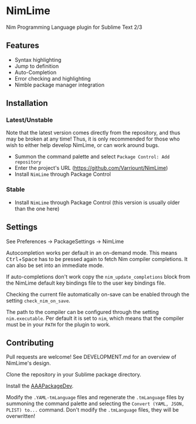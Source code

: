 NimLime
=======

Nim Programming Language plugin for Sublime Text 2/3

Features
--------

* Syntax highlighting
* Jump to definition
* Auto-Completion
* Error checking and highlighting
* Nimble package manager integration

Installation
------------

### Latest/Unstable

Note that the latest version comes directly from the repository, and thus may be broken at any time!
Thus, it is only recommended for those who wish to either help develop NimLime, or can work around bugs.

* Summon the command palette and select `Package Control: Add repository`
* Enter the project's URL (https://github.com/Varriount/NimLime)
* Install `NimLime` through Package Control

### Stable

* Install `NimLime` through Package Control (this version is usually older than the one here)


Settings
--------

See Preferences -> PackageSettings -> NimLime

Autocompletion works per default in an on-demand mode.
This means <kbd>Ctrl</kbd>+<kbd>Space</kbd> has to be pressed again to fetch Nim compiler completions.
It can also be set into an immediate mode.

If auto-completions don't work copy the `nim_update_completions` block from the NimLime
default key bindings file to the user key bindings file.

Checking the current file automatically on-save can be enabled through the setting `check_nim_on_save`.

The path to the compiler can be configured through the setting `nim.executable`.
Per default it is set to `nim`, which means that the compiler must be in your `PATH` for the plugin to work.


Contributing
------------

Pull requests are welcome! See DEVELOPMENT.md for an overview of NimLime's design.

Clone the repository in your Sublime package directory.

Install the [AAAPackageDev](https://github.com/SublimeText/AAAPackageDev).

Modify the `.YAML-tmLanguage` files and regenerate the `.tmLanguage` files
by summoning the command palette and selecting the `Convert (YAML, JSON, PLIST) to...`
command. Don't modify the `.tmLanguage` files, they will be overwritten!
